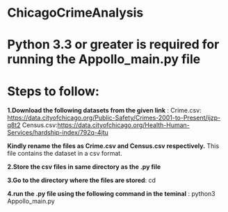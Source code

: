 # ChicagoCrimeAnalysis
# Python 3.3 or greater is required for running the Appollo_main.py file


# Steps to follow:


**1.Download the following datasets from the given link** :
Crime.csv: https://data.cityofchicago.org/Public-Safety/Crimes-2001-to-Present/ijzp-q8t2
Census.csv:https://data.cityofchicago.org/Health-Human-Services/hardship-index/792q-4jtu

**Kindly rename the files as Crime.csv and Census.csv respectively.**
This file contains the dataset in a csv format. 

**2.Store the csv files in same directory as the .py file**

**3.Go to the directory where the files are stored**: 
   cd <file location>

**4.run the .py file using the following command in the teminal** :
   python3 Appollo_main.py



